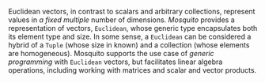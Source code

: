 Euclidean vectors, in contrast to scalars and arbitrary collections, represent
values in _a fixed multiple_ number of dimensions. _Mosquito_ provides a
representation of vectors, `Euclidean`, whose generic type encapsulates both
its element type and size. In some sense, a `Euclidean` can be considered a
hybrid of a `Tuple` (whose size in known) and a collection (whose elements are
homogeneous). Mosquito supports the use case of _generic programming_ with
`Euclidean` vectors, but facilitates linear algebra operations, including
working with matrices and scalar and vector products.

